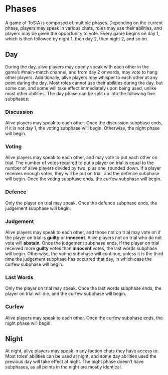 # Phases

A game of ToS:A is composed of multiple phases. Depending on the current phase, players may speak in various chats, roles may use their abilities, and players may be given the opportunity to vote. Every game begins on day 1, which is then followed by night 1, then day 2, then night 2, and so on.

## Day

During the day, alive players may openly speak with each other in the game’s #main-match channel, and from day 2 onwards, may vote to hang other players. Additionally, alive players may whisper to each other at any point during the day. Most roles cannot use their abilities during the day, but some can, and some will take effect immediately upon being used, unlike most other abilities. The day phase can be split up into the following five subphases:

### Discussion

Alive players may speak to each other. Once the discussion subphase ends, if it is not day 1, the voting subphase will begin. Otherwise, the night phase will begin.

### Voting

Alive players may speak to each other, and may vote to put each other on trial. The number of votes required to put a player on trial is equal to the number of alive players divided by two, plus one, rounded down. If a player receives enough votes, they will be put on trial, and the defence subphase will begin. Once the voting subphase ends, the curfew subphase will begin.

### Defence

Only the player on trial may speak. Once the defence subphase ends, the judgement subphase will begin.

### Judgement

Alive players may speak to each other, and those not on trial may vote on if the player on trial is **guilty** or **innocent**. Alive players not on trial who do not vote will **abstain**. Once the judgement subphase ends, if the player on trial received more **guilty** votes than **innocent** votes, the last words subphase will begin. Otherwise, the voting subphase will continue, unless it is the third time the judgement subphase has occurred that day, in which case the curfew subphase will begin.

### Last Words

Only the player on trial may speak. Once the last words subphase ends, the player on trial will die, and the curfew subphase will begin.

### Curfew

Alive players may speak to each other. Once the curfew subphase ends, the night phase will begin.

## Night

At night, alive players may speak in any faction chats they have access to. Most roles’ abilities can be used at night, and some day abilities used the previous day will take effect at night. The night phase doesn’t have subphases, as all points in the night are mostly identical.
